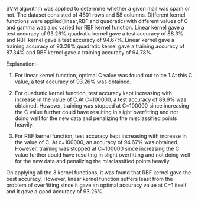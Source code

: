 SVM algorithm was applied to determine whether a given mail was spam or not. The dataset consisted of 4601 rows and 58 columns. 
Different kernel functions were applied(linear,RBF and quadratic) with different values of C and gamma was also varied for RBF kernel function.
Linear kernel gave a test accuracy of 93.26%,quadratic kernel gave a test accuracy of 88.3% and RBF kernel gave a test accuracy of 94.67%.
Linear kernel gave a training accuracy of 93.28%,quadratic kernel gave a training accuracy of 87.34% and RBF kernel gave a training accuracy of 94.78%. 

Explanation:-

1) For linear kernel function, optimal C value was found out to be 1.At this C value, a test accuracy of 93.26% was obtained.
2) For quadratic kernel function, test accuracy kept increasing with increase in the value of C.At C=100000, a test accuracy of 89.9% was obtained.
   However, training was stopped at C=100000 since increasing the C value further could have resulting in slight overfitting and not doing well for the new data and penalizing the misclassified points heavily.
   
3) For RBF kernel function, test accuracy kept increasing with increase in the value of C. At c=100000, an accuracy of 94.67% was obtained.
   However, training was stopped at C=100000 since increasing the C value further could have resulting in slight overfitting and not doing well for the new data and penalizing the misclassified points heavily.
   

  On applying all the 3 kernel functions, it was found that RBF kernel gave the best accuracy.
  However, linear kernel function suffers least from the problem of overfitting since it gave an optimal accuracy value at C=1 itself and it gave a good accuracy of 93.26%.
